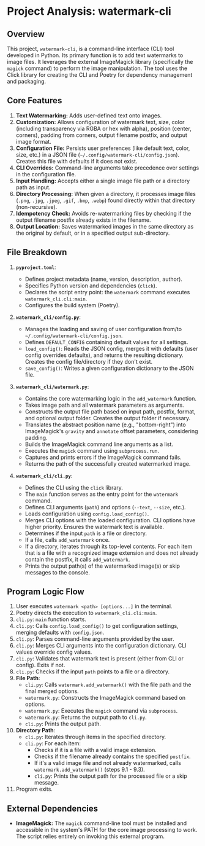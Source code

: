 # Project Analysis: watermark-cli

## Overview

This project, `watermark-cli`, is a command-line interface (CLI) tool developed in Python. Its primary function is to add text watermarks to image files. It leverages the external ImageMagick library (specifically the `magick` command) to perform the image manipulation. The tool uses the Click library for creating the CLI and Poetry for dependency management and packaging.

## Core Features

1.  **Text Watermarking:** Adds user-defined text onto images.
2.  **Customization:** Allows configuration of watermark text, size, color (including transparency via RGBA or hex with alpha), position (center, corners), padding from corners, output filename postfix, and output image format.
3.  **Configuration File:** Persists user preferences (like default text, color, size, etc.) in a JSON file (`~/.config/watermark-cli/config.json`). Creates this file with defaults if it does not exist.
4.  **CLI Overrides:** Command-line arguments take precedence over settings in the configuration file.
5.  **Input Handling:** Accepts either a single image file path or a directory path as input.
6.  **Directory Processing:** When given a directory, it processes image files (`.png`, `.jpg`, `.jpeg`, `.gif`, `.bmp`, `.webp`) found directly within that directory (non-recursive).
7.  **Idempotency Check:** Avoids re-watermarking files by checking if the output filename postfix already exists in the filename.
8.  **Output Location:** Saves watermarked images in the same directory as the original by default, or in a specified output sub-directory.

## File Breakdown

1.  **`pyproject.toml`**:
    -   Defines project metadata (name, version, description, author).
    -   Specifies Python version and dependencies (`click`).
    *   Declares the script entry point: the `watermark` command executes `watermark_cli.cli:main`.
    -   Configures the build system (Poetry).

2.  **`watermark_cli/config.py`**:
    -   Manages the loading and saving of user configuration from/to `~/.config/watermark-cli/config.json`.
    -   Defines `DEFAULT_CONFIG` containing default values for all settings.
    -   `load_config()`: Reads the JSON config, merges it with defaults (user config overrides defaults), and returns the resulting dictionary. Creates the config file/directory if they don't exist.
    -   `save_config()`: Writes a given configuration dictionary to the JSON file.

3.  **`watermark_cli/watermark.py`**:
    -   Contains the core watermarking logic in the `add_watermark` function.
    -   Takes image path and all watermark parameters as arguments.
    -   Constructs the output file path based on input path, postfix, format, and optional output folder. Creates the output folder if necessary.
    -   Translates the abstract position name (e.g., "bottom-right") into ImageMagick's `gravity` and `annotate` offset parameters, considering padding.
    -   Builds the ImageMagick command line arguments as a list.
    -   Executes the `magick` command using `subprocess.run`.
    -   Captures and prints errors if the ImageMagick command fails.
    -   Returns the path of the successfully created watermarked image.

4.  **`watermark_cli/cli.py`**:
    -   Defines the CLI using the `click` library.
    -   The `main` function serves as the entry point for the `watermark` command.
    -   Defines CLI arguments (`path`) and options (`--text`, `--size`, etc.).
    -   Loads configuration using `config.load_config()`.
    -   Merges CLI options with the loaded configuration. CLI options have higher priority. Ensures the watermark text is available.
    -   Determines if the input `path` is a file or directory.
    -   If a file, calls `add_watermark` once.
    -   If a directory, iterates through its top-level contents. For each item that is a file with a recognized image extension and does not already contain the postfix, it calls `add_watermark`.
    -   Prints the output path(s) of the watermarked image(s) or skip messages to the console.

## Program Logic Flow

1.  User executes `watermark <path> [options...]` in the terminal.
2.  Poetry directs the execution to `watermark_cli.cli:main`.
3.  `cli.py`: `main` function starts.
4.  `cli.py`: Calls `config.load_config()` to get configuration settings, merging defaults with `config.json`.
5.  `cli.py`: Parses command-line arguments provided by the user.
6.  `cli.py`: Merges CLI arguments into the configuration dictionary. CLI values override config values.
7.  `cli.py`: Validates that watermark text is present (either from CLI or config). Exits if not.
8.  `cli.py`: Checks if the input `path` points to a file or a directory.
9.  **File Path**:
    -   `cli.py`: Calls `watermark.add_watermark()` with the file path and the final merged options.
    -   `watermark.py`: Constructs the ImageMagick command based on options.
    -   `watermark.py`: Executes the `magick` command via `subprocess`.
    -   `watermark.py`: Returns the output path to `cli.py`.
    -   `cli.py`: Prints the output path.
10. **Directory Path**:
    -   `cli.py`: Iterates through items in the specified directory.
    -   `cli.py`: For each item:
        -   Checks if it is a file with a valid image extension.
        -   Checks if the filename already contains the specified `postfix`.
        -   If it's a valid image file and not already watermarked, calls `watermark.add_watermark()` (steps 9.1 - 9.3).
        -   `cli.py`: Prints the output path for the processed file or a skip message.
11. Program exits.

## External Dependencies

-   **ImageMagick:** The `magick` command-line tool must be installed and accessible in the system's PATH for the core image processing to work. The script relies entirely on invoking this external program.
